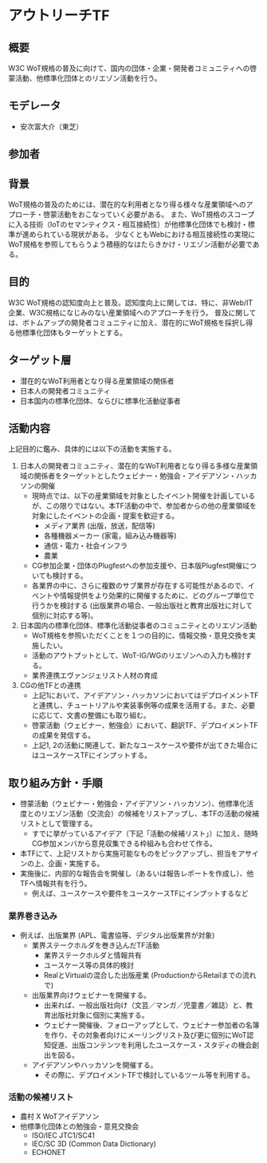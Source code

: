 # アウトリーチTF

## 概要

W3C WoT規格の普及に向けて、国内の団体・企業・開発者コミュニティへの啓蒙活動、他標準化団体とのリエゾン活動を行う。

## モデレータ
- 安次富大介（東芝）

## 参加者

## 背景

WoT規格の普及のためには、潜在的な利用者となり得る様々な産業領域へのアプローチ・啓蒙活動をおこなっていく必要がある。
また、WoT規格のスコープに入る技術（IoTのセマンティクス・相互接続性）が他標準化団体でも検討・標準が進められている現状がある。
少なくともWebにおける相互接続性の実現にWoT規格を参照してもらうよう積極的なはたらきかけ・リエゾン活動が必要である。

## 目的

W3C WoT規格の認知度向上と普及。認知度向上に関しては、特に、非Web/IT企業、W3C規格になじみのない産業領域へのアプローチを行う。
普及に関しては、ボトムアップの開発者コミュニティに加え、潜在的にWoT規格を採択し得る他標準化団体もターゲットとする。

## ターゲット層

- 潜在的なWoT利用者となり得る産業領域の関係者
- 日本人の開発者コミュニティ
- 日本国内の標準化団体、ならびに標準化活動従事者

## 活動内容

上記目的に鑑み、具体的には以下の活動を実施する。

1. 日本人の開発者コミュニティ、潜在的なWoT利用者となり得る多様な産業領域の関係者をターゲットとしたウェビナー・勉強会・アイデアソン・ハッカソンの開催
    - 現時点では、以下の産業領域を対象としたイベント開催を計画しているが、この限りではない。本TF活動の中で、参加者からの他の産業領域を対象にしたイベントの企画・提案を歓迎する。
        - メディア業界 (出版，放送，配信等)
        - 各種機器メーカー (家電，組み込み機器等)
        - 通信・電力・社会インフラ
        - 農業
    - CG参加企業・団体のPlugfestへの参加⽀援や、日本版Plugfest開催についても検討する。
    - 各業界の中に、さらに複数のサブ業界が存在する可能性があるので、イベントや情報提供をより効果的に開催するために、どのグループ単位で行うかを検討する (出版業界の場合、一般出版社と教育出版社に対して個別に対応する等)。
2. 日本国内の標準化団体、標準化活動従事者のコミュニティとのリエゾン活動
    - WoT規格を参照いただくことを１つの目的に、情報交換・意見交換を実施したい。
    - 活動のアウトプットとして、WoT-IG/WGのリエゾンへの入力も検討する。
    - 業界連携エヴァンジェリスト人材の育成
3. CGの他TFとの連携
    - 上記1において、アイデアソン・ハッカソンにおいてはデプロイメントTFと連携し、チュートリアルや実装事例等の成果を活用する。また、必要に応じて、文書の整備にも取り組む。
    - 啓蒙活動（ウェビナー、勉強会）において、翻訳TF、デプロイメントTFの成果を発信する。
    - 上記1, 2の活動に関連して、新たなユースケースや要件が出てきた場合にはユースケースTFにインプットする。

## 取り組み方針・手順

- 啓蒙活動（ウェビナー・勉強会・アイデアソン・ハッカソン）、他標準化活度とのリエゾン活動（交流会）の候補をリストアップし、本TFの活動の候補リストとして管理する。
    - すでに挙がっているアイデア（下記「活動の候補リスト」）に加え、随時CG参加メンバから意見収集できる枠組みも合わせて作る。
- 本TFにて、上記リストから実施可能なものをピックアップし、担当をアサインの上、企画・実施する。
- 実施後に、内部的な報告会を開催し（あるいは報告レポートを作成し）、他TFへ情報共有を行う。
    - 例えば、ユースケースや要件をユースケースTFにインプットするなど

### 業界巻き込み
- 例えば、出版業界 (APL、電書協等、デジタル出版業界が対象)
    - 業界ステークホルダを巻き込んだTF活動 
        - 業界ステークホルダと情報共有
        - ユースケース等の具体的検討
        - RealとVirtualの混合した出版産業 (ProductionからRetailまでの流れで)
    - 出版業界向けウェビナーを開催する。
        - 出来れば、一般出版社向け（文芸／マンガ／児童書／雑誌）と、教育出版社対象に個別に実施する。
        - ウェビナー開催後、フォローアップとして、ウェビナー参加者の名簿を作り、その対象者向けにメーリングリスト及び更に個別にWoT認知促進、出版コンテンツを利用したユースケース・スタディの機会創出を図る。
    - アイデアソンやハッカソンを開催する。
        - その際に、デプロイメントTFで検討しているツール等を利用する。

### 活動の候補リスト
- 農村 X WoTアイデアソン
- 他標準化団体との勉強会・意見交換会
    - ISO/IEC JTC1/SC41
    - IEC/SC 3D (Common Data Dictionary)
    - ECHONET
